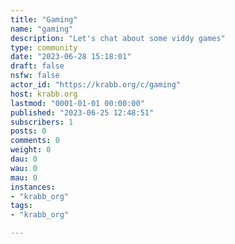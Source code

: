 ```yaml
---
title: "Gaming" 
name: "gaming"
description: "Let's chat about some viddy games"
type: community
date: "2023-06-28 15:18:01"
draft: false
nsfw: false
actor_id: "https://krabb.org/c/gaming"
host: krabb.org
lastmod: "0001-01-01 00:00:00"
published: "2023-06-25 12:48:51"
subscribers: 1
posts: 0
comments: 0
weight: 0
dau: 0
wau: 0
mau: 0
instances:
- "krabb_org"
tags: 
- "krabb_org"

---
```

